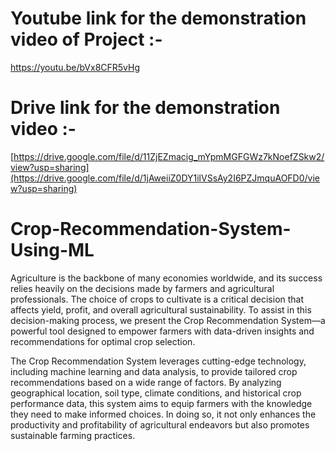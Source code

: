 # Youtube link for the demonstration video of Project :-
https://youtu.be/bVx8CFR5vHg
# Drive link for the demonstration video :-
[https://drive.google.com/file/d/11ZjEZmacig_mYpmMGFGWz7kNoefZSkw2/view?usp=sharing](https://drive.google.com/file/d/1jAweiiZ0DY1ilVSsAy2I6PZJmquAOFD0/view?usp=sharing)

# Crop-Recommendation-System-Using-ML

Agriculture is the backbone of many economies worldwide, and its success relies heavily on the decisions made by farmers and agricultural professionals. The choice of crops to cultivate is a critical decision that affects yield, profit, and overall agricultural sustainability. To assist in this decision-making process, we present the Crop Recommendation System—a powerful tool designed to empower farmers with data-driven insights and recommendations for optimal crop selection.

The Crop Recommendation System leverages cutting-edge technology, including machine learning and data analysis, to provide tailored crop recommendations based on a wide range of factors. By analyzing geographical location, soil type, climate conditions, and historical crop performance data, this system aims to equip farmers with the knowledge they need to make informed choices. In doing so, it not only enhances the productivity and profitability of agricultural endeavors but also promotes sustainable farming practices.
